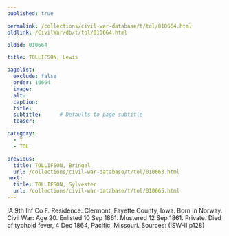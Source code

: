 ```yaml
---
published: true

permalink: /collections/civil-war-database/t/tol/010664.html
oldlink: /CivilWar/db/t/tol/010664.html

oldid: 010664

title: TOLLIFSON, Lewis

pagelist:
  exclude: false
  order: 10664
  image: 
  alt:
  caption:
  title:
  subtitle:      # Defaults to page subtitle
  teaser:

category: 
  - T 
  - TOL

previous:
  title: TOLLIFSON, Bringel
  url: /collections/civil-war-database/t/tol/010663.html  
next:
  title: TOLLIFSON, Sylvester
  url: /collections/civil-war-database/t/tol/010665.html   
---
```

IA 9th Inf Co F. Residence: Clermont, Fayette County, Iowa. Born in Norway. Civil War: Age 20. Enlisted 10 Sep 1861. Mustered 12 Sep 1861. Private. Died of typhoid fever, 4 Dec 1864, Pacific, Missouri. Sources: (ISW-II p128)